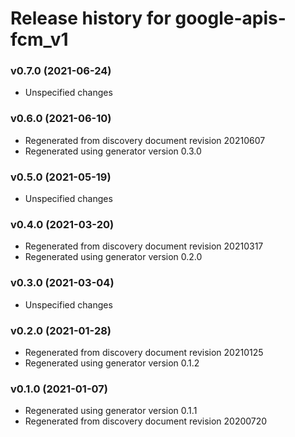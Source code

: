 # Release history for google-apis-fcm_v1

### v0.7.0 (2021-06-24)

* Unspecified changes

### v0.6.0 (2021-06-10)

* Regenerated from discovery document revision 20210607
* Regenerated using generator version 0.3.0

### v0.5.0 (2021-05-19)

* Unspecified changes

### v0.4.0 (2021-03-20)

* Regenerated from discovery document revision 20210317
* Regenerated using generator version 0.2.0

### v0.3.0 (2021-03-04)

* Unspecified changes

### v0.2.0 (2021-01-28)

* Regenerated from discovery document revision 20210125
* Regenerated using generator version 0.1.2

### v0.1.0 (2021-01-07)

* Regenerated using generator version 0.1.1
* Regenerated from discovery document revision 20200720

